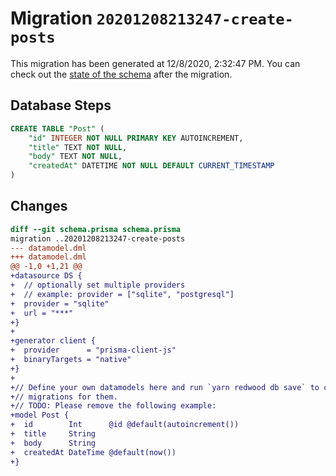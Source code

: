 # Migration `20201208213247-create-posts`

This migration has been generated at 12/8/2020, 2:32:47 PM.
You can check out the [state of the schema](./schema.prisma) after the migration.

## Database Steps

```sql
CREATE TABLE "Post" (
    "id" INTEGER NOT NULL PRIMARY KEY AUTOINCREMENT,
    "title" TEXT NOT NULL,
    "body" TEXT NOT NULL,
    "createdAt" DATETIME NOT NULL DEFAULT CURRENT_TIMESTAMP
)
```

## Changes

```diff
diff --git schema.prisma schema.prisma
migration ..20201208213247-create-posts
--- datamodel.dml
+++ datamodel.dml
@@ -1,0 +1,21 @@
+datasource DS {
+  // optionally set multiple providers
+  // example: provider = ["sqlite", "postgresql"]
+  provider = "sqlite"
+  url = "***"
+}
+
+generator client {
+  provider      = "prisma-client-js"
+  binaryTargets = "native"
+}
+
+// Define your own datamodels here and run `yarn redwood db save` to create
+// migrations for them.
+// TODO: Please remove the following example:
+model Post {
+  id        Int      @id @default(autoincrement())
+  title     String
+  body      String
+  createdAt DateTime @default(now())
+}
```


